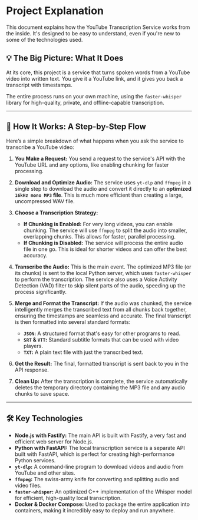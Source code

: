 # Project Explanation

This document explains how the YouTube Transcription Service works from the inside. It's designed to be easy to understand, even if you're new to some of the technologies used.

## 💡 The Big Picture: What It Does

At its core, this project is a service that turns spoken words from a YouTube video into written text. You give it a YouTube link, and it gives you back a transcript with timestamps.

The entire process runs on your own machine, using the `faster-whisper` library for high-quality, private, and offline-capable transcription.

--- 

## 🌊 How It Works: A Step-by-Step Flow

Here’s a simple breakdown of what happens when you ask the service to transcribe a YouTube video:

1.  **You Make a Request:** You send a request to the service's API with the YouTube URL and any options, like enabling chunking for faster processing.

2.  **Download and Optimize Audio:** The service uses `yt-dlp` and `ffmpeg` in a single step to download the audio and convert it directly to an **optimized `16kHz mono MP3` file**. This is much more efficient than creating a large, uncompressed WAV file.

3.  **Choose a Transcription Strategy:**
    - **If Chunking is Enabled:** For very long videos, you can enable chunking. The service will use `ffmpeg` to split the audio into smaller, overlapping chunks. This allows for faster, parallel processing.
    - **If Chunking is Disabled:** The service will process the entire audio file in one go. This is ideal for shorter videos and can offer the best accuracy.

4.  **Transcribe the Audio:** This is the main event. The optimized MP3 file (or its chunks) is sent to the local Python server, which uses `faster-whisper` to perform the transcription. The service also uses a Voice Activity Detection (VAD) filter to skip silent parts of the audio, speeding up the process significantly.

5.  **Merge and Format the Transcript:** If the audio was chunked, the service intelligently merges the transcribed text from all chunks back together, ensuring the timestamps are seamless and accurate. The final transcript is then formatted into several standard formats:
    - **`JSON`:** A structured format that's easy for other programs to read.
    - **`SRT` & `VTT`:** Standard subtitle formats that can be used with video players.
    - **`TXT`:** A plain text file with just the transcribed text.

6.  **Get the Result:** The final, formatted transcript is sent back to you in the API response.

7.  **Clean Up:** After the transcription is complete, the service automatically deletes the temporary directory containing the MP3 file and any audio chunks to save space.

--- 

## 🛠️ Key Technologies

- **Node.js with Fastify:** The main API is built with Fastify, a very fast and efficient web server for Node.js.
- **Python with FastAPI:** The local transcription service is a separate API built with FastAPI, which is perfect for creating high-performance Python services.
- **`yt-dlp`:** A command-line program to download videos and audio from YouTube and other sites.
- **`ffmpeg`:** The swiss-army knife for converting and splitting audio and video files.
- **`faster-whisper`:** An optimized C++ implementation of the Whisper model for efficient, high-quality local transcription.
- **Docker & Docker Compose:** Used to package the entire application into containers, making it incredibly easy to deploy and run anywhere.
